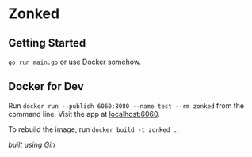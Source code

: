 # Zonked

## Getting Started

`go run main.go` or use Docker somehow.

## Docker for Dev

Run `docker run --publish 6060:8080 --name test --rm zonked` from the command line. Visit the app at [localhost:6060](localhost:6060).

To rebuild the image, run `docker build -t zonked .`.

_built using Gin_
